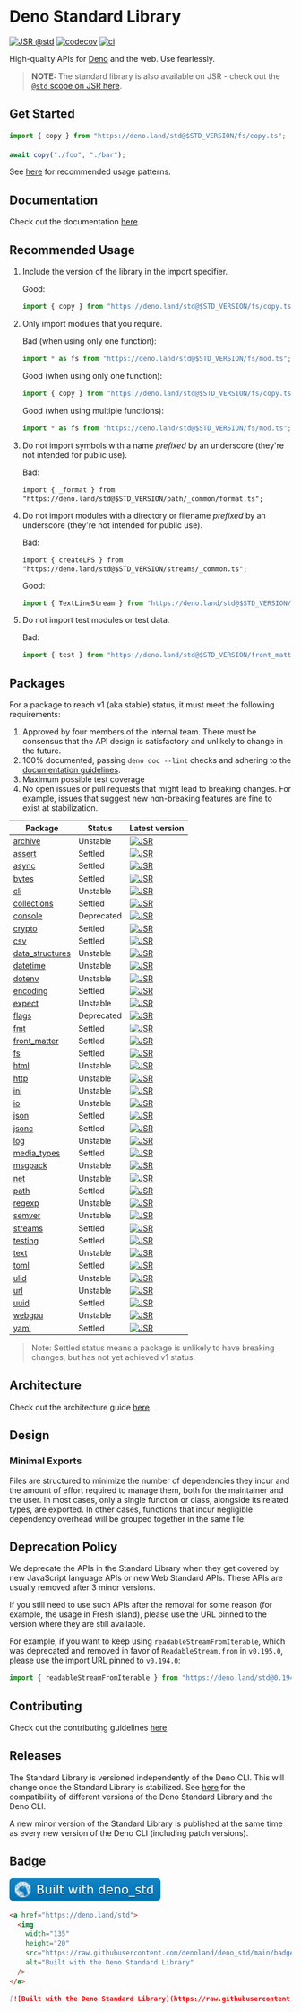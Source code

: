 # Deno Standard Library

[![JSR @std](https://jsr.io/badges/@std)](https://jsr.io/@std)
[![codecov](https://codecov.io/gh/denoland/deno_std/branch/main/graph/badge.svg?token=w6s3ODtULz)](https://codecov.io/gh/denoland/deno_std)
[![ci](https://github.com/denoland/deno_std/actions/workflows/ci.yml/badge.svg)](https://github.com/denoland/deno_std/actions/workflows/ci.yml)

High-quality APIs for [Deno](https://deno.com/) and the web. Use fearlessly.

> **NOTE:** The standard library is also available on JSR - check out the
> [`@std` scope on JSR here](https://jsr.io/@std).

## Get Started

```ts
import { copy } from "https://deno.land/std@$STD_VERSION/fs/copy.ts";

await copy("./foo", "./bar");
```

See [here](#recommended-usage) for recommended usage patterns.

## Documentation

Check out the documentation [here](https://deno.land/std?doc).

## Recommended Usage

1. Include the version of the library in the import specifier.

   Good:
   ```ts
   import { copy } from "https://deno.land/std@$STD_VERSION/fs/copy.ts";
   ```

1. Only import modules that you require.

   Bad (when using only one function):
   ```ts
   import * as fs from "https://deno.land/std@$STD_VERSION/fs/mod.ts";
   ```

   Good (when using only one function):
   ```ts
   import { copy } from "https://deno.land/std@$STD_VERSION/fs/copy.ts";
   ```

   Good (when using multiple functions):
   ```ts
   import * as fs from "https://deno.land/std@$STD_VERSION/fs/mod.ts";
   ```

1. Do not import symbols with a name _prefixed_ by an underscore (they're not
   intended for public use).

   Bad:
   ```ts, ignore
   import { _format } from "https://deno.land/std@$STD_VERSION/path/_common/format.ts";
   ```

1. Do not import modules with a directory or filename _prefixed_ by an
   underscore (they're not intended for public use).

   Bad:
   ```ts, ignore
   import { createLPS } from "https://deno.land/std@$STD_VERSION/streams/_common.ts";
   ```

   Good:
   ```ts
   import { TextLineStream } from "https://deno.land/std@$STD_VERSION/streams/text_line_stream.ts";
   ```

1. Do not import test modules or test data.

   Bad:
   ```ts
   import { test } from "https://deno.land/std@$STD_VERSION/front_matter/test.ts";
   ```

## Packages

For a package to reach v1 (aka stable) status, it must meet the following
requirements:

1. Approved by four members of the internal team. There must be consensus that
   the API design is satisfactory and unlikely to change in the future.
1. 100% documented, passing `deno doc --lint` checks and adhering to the
   [documentation guidelines](https://github.com/denoland/deno_std/blob/main/.github/CONTRIBUTING.md#documentation).
1. Maximum possible test coverage
1. No open issues or pull requests that might lead to breaking changes. For
   example, issues that suggest new non-breaking features are fine to exist at
   stabilization.

| Package                                                | Status     | Latest version                                                                            |
| ------------------------------------------------------ | ---------- | ----------------------------------------------------------------------------------------- |
| [archive](https://jsr.io/@std/archive)                 | Unstable   | [![JSR](https://jsr.io/badges/@std/archive)](https://jsr.io/@std/archive)                 |
| [assert](https://jsr.io/@std/assert)                   | Settled    | [![JSR](https://jsr.io/badges/@std/assert)](https://jsr.io/@std/assert)                   |
| [async](https://jsr.io/@std/async)                     | Settled    | [![JSR](https://jsr.io/badges/@std/async)](https://jsr.io/@std/async)                     |
| [bytes](https://jsr.io/@std/bytes)                     | Settled    | [![JSR](https://jsr.io/badges/@std/bytes)](https://jsr.io/@std/bytes)                     |
| [cli](https://jsr.io/@std/cli)                         | Unstable   | [![JSR](https://jsr.io/badges/@std/cli)](https://jsr.io/@std/cli)                         |
| [collections](https://jsr.io/@std/collections)         | Settled    | [![JSR](https://jsr.io/badges/@std/collections)](https://jsr.io/@std/collections)         |
| [console](https://jsr.io/@std/console)                 | Deprecated | [![JSR](https://jsr.io/badges/@std/console)](https://jsr.io/@std/console)                 |
| [crypto](https://jsr.io/@std/crypto)                   | Settled    | [![JSR](https://jsr.io/badges/@std/crypto)](https://jsr.io/@std/crypto)                   |
| [csv](https://jsr.io/@std/csv)                         | Settled    | [![JSR](https://jsr.io/badges/@std/csv)](https://jsr.io/@std/csv)                         |
| [data_structures](https://jsr.io/@std/data_structures) | Unstable   | [![JSR](https://jsr.io/badges/@std/data-structures)](https://jsr.io/@std/data-structures) |
| [datetime](https://jsr.io/@std/datetime)               | Unstable   | [![JSR](https://jsr.io/badges/@std/datetime)](https://jsr.io/@std/datetime)               |
| [dotenv](https://jsr.io/@std/dotenv)                   | Unstable   | [![JSR](https://jsr.io/badges/@std/dotenv)](https://jsr.io/@std/dotenv)                   |
| [encoding](https://jsr.io/@std/encoding)               | Settled    | [![JSR](https://jsr.io/badges/@std/encoding)](https://jsr.io/@std/encoding)               |
| [expect](https://jsr.io/@std/expect)                   | Unstable   | [![JSR](https://jsr.io/badges/@std/expect)](https://jsr.io/@std/expect)                   |
| [flags](https://jsr.io/@std/flags)                     | Deprecated | [![JSR](https://jsr.io/badges/@std/flags)](https://jsr.io/@std/flags)                     |
| [fmt](https://jsr.io/@std/fmt)                         | Settled    | [![JSR](https://jsr.io/badges/@std/fmt)](https://jsr.io/@std/fmt)                         |
| [front_matter](https://jsr.io/@std/front-matter)       | Settled    | [![JSR](https://jsr.io/badges/@std/front-matter)](https://jsr.io/@std/front-matter)       |
| [fs](https://jsr.io/@std/fs)                           | Settled    | [![JSR](https://jsr.io/badges/@std/fs)](https://jsr.io/@std/fs)                           |
| [html](https://jsr.io/@std/html)                       | Unstable   | [![JSR](https://jsr.io/badges/@std/html)](https://jsr.io/@std/html)                       |
| [http](https://jsr.io/@std/http)                       | Unstable   | [![JSR](https://jsr.io/badges/@std/http)](https://jsr.io/@std/http)                       |
| [ini](https://jsr.io/@std/ini)                         | Unstable   | [![JSR](https://jsr.io/badges/@std/ini)](https://jsr.io/@std/ini)                         |
| [io](https://jsr.io/@std/io)                           | Unstable   | [![JSR](https://jsr.io/badges/@std/io)](https://jsr.io/@std/io)                           |
| [json](https://jsr.io/@std/json)                       | Settled    | [![JSR](https://jsr.io/badges/@std/json)](https://jsr.io/@std/json)                       |
| [jsonc](https://jsr.io/@std/jsonc)                     | Settled    | [![JSR](https://jsr.io/badges/@std/jsonc)](https://jsr.io/@std/jsonc)                     |
| [log](https://jsr.io/@std/log)                         | Unstable   | [![JSR](https://jsr.io/badges/@std/log)](https://jsr.io/@std/log)                         |
| [media_types](https://jsr.io/@std/media-types)         | Settled    | [![JSR](https://jsr.io/badges/@std/media-types)](https://jsr.io/@std/media-types)         |
| [msgpack](https://jsr.io/@std/msgpack)                 | Unstable   | [![JSR](https://jsr.io/badges/@std/msgpack)](https://jsr.io/@std/msgpack)                 |
| [net](https://jsr.io/@std/net)                         | Unstable   | [![JSR](https://jsr.io/badges/@std/net)](https://jsr.io/@std/net)                         |
| [path](https://jsr.io/@std/path)                       | Settled    | [![JSR](https://jsr.io/badges/@std/path)](https://jsr.io/@std/path)                       |
| [regexp](https://jsr.io/@std/regexp)                   | Unstable   | [![JSR](https://jsr.io/badges/@std/regexp)](https://jsr.io/@std/regexp)                   |
| [semver](https://jsr.io/@std/semver)                   | Unstable   | [![JSR](https://jsr.io/badges/@std/semver)](https://jsr.io/@std/semver)                   |
| [streams](https://jsr.io/@std/streams)                 | Settled    | [![JSR](https://jsr.io/badges/@std/streams)](https://jsr.io/@std/streams)                 |
| [testing](https://jsr.io/@std/testing)                 | Settled    | [![JSR](https://jsr.io/badges/@std/testing)](https://jsr.io/@std/testing)                 |
| [text](https://jsr.io/@std/text)                       | Unstable   | [![JSR](https://jsr.io/badges/@std/text)](https://jsr.io/@std/text)                       |
| [toml](https://jsr.io/@std/toml)                       | Settled    | [![JSR](https://jsr.io/badges/@std/toml)](https://jsr.io/@std/toml)                       |
| [ulid](https://jsr.io/@std/ulid)                       | Unstable   | [![JSR](https://jsr.io/badges/@std/ulid)](https://jsr.io/@std/ulid)                       |
| [url](https://jsr.io/@std/url)                         | Unstable   | [![JSR](https://jsr.io/badges/@std/url)](https://jsr.io/@std/url)                         |
| [uuid](https://jsr.io/@std/uuid)                       | Settled    | [![JSR](https://jsr.io/badges/@std/uuid)](https://jsr.io/@std/uuid)                       |
| [webgpu](https://jsr.io/@std/webgpu)                   | Unstable   | [![JSR](https://jsr.io/badges/@std/webgpu)](https://jsr.io/@std/webgpu)                   |
| [yaml](https://jsr.io/@std/yaml)                       | Settled    | [![JSR](https://jsr.io/badges/@std/yaml)](https://jsr.io/@std/yaml)                       |

> Note: Settled status means a package is unlikely to have breaking changes, but
> has not yet achieved v1 status.

## Architecture

Check out the architecture guide [here](./.github/ARCHITECTURE.md).

## Design

### Minimal Exports

Files are structured to minimize the number of dependencies they incur and the
amount of effort required to manage them, both for the maintainer and the user.
In most cases, only a single function or class, alongside its related types, are
exported. In other cases, functions that incur negligible dependency overhead
will be grouped together in the same file.

## Deprecation Policy

We deprecate the APIs in the Standard Library when they get covered by new
JavaScript language APIs or new Web Standard APIs. These APIs are usually
removed after 3 minor versions.

If you still need to use such APIs after the removal for some reason (for
example, the usage in Fresh island), please use the URL pinned to the version
where they are still available.

For example, if you want to keep using `readableStreamFromIterable`, which was
deprecated and removed in favor of `ReadableStream.from` in `v0.195.0`, please
use the import URL pinned to `v0.194.0`:

```ts
import { readableStreamFromIterable } from "https://deno.land/std@0.194.0/streams/readable_stream_from_iterable.ts";
```

## Contributing

Check out the contributing guidelines [here](.github/CONTRIBUTING.md).

## Releases

The Standard Library is versioned independently of the Deno CLI. This will
change once the Standard Library is stabilized. See
[here](https://deno.com/versions.json) for the compatibility of different
versions of the Deno Standard Library and the Deno CLI.

A new minor version of the Standard Library is published at the same time as
every new version of the Deno CLI (including patch versions).

## Badge

[![Built with the Deno Standard Library](./badge.svg)](https://deno.land/std)

```html
<a href="https://deno.land/std">
  <img
    width="135"
    height="20"
    src="https://raw.githubusercontent.com/denoland/deno_std/main/badge.svg"
    alt="Built with the Deno Standard Library"
  />
</a>
```

```md
[![Built with the Deno Standard Library](https://raw.githubusercontent.com/denoland/deno_std/main/badge.svg)](https://deno.land/std)
```
